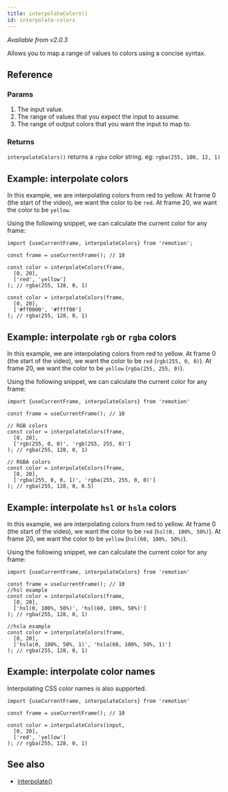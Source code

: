 ```yaml
---
title: interpolateColors()
id: interpolate-colors
---
```


_Available from v2.0.3_

Allows you to map a range of values to colors using a concise syntax.

## Reference

### Params

1. The input value.
2. The range of values that you expect the input to assume.
3. The range of output colors that you want the input to map to.

### Returns

`interpolateColors()` returns a `rgba` color string. eg: `rgba(255, 100, 12, 1)`

## Example: interpolate colors

In this example, we are interpolating colors from red to yellow. At frame 0 (the start of the video), we want the color to be `red`. At frame 20, we want the color to be `yellow`.

Using the following snippet, we can calculate the current color for any frame:

```tsx
import {useCurrentFrame, interpolateColors} from 'remotion';

const frame = useCurrentFrame(); // 10

const color = interpolateColors(frame,
  [0, 20],
  ['red', 'yellow']
); // rgba(255, 128, 0, 1)

const color = interpolateColors(frame,
  [0, 20],
  ['#ff0000', '#ffff00']
); // rgba(255, 128, 0, 1)
```

## Example: interpolate `rgb` or `rgba` colors

In this example, we are interpolating colors from red to yellow. At frame 0 (the start of the video), we want the color to be `red` (`rgb(255, 0, 0)`). At frame 20, we want the color to be `yellow` (`rgba(255, 255, 0)`).

Using the following snippet, we can calculate the current color for any frame:

```tsx
import {useCurrentFrame, interpolateColors} from 'remotion'

const frame = useCurrentFrame(); // 10

// RGB colors
const color = interpolateColors(frame,
  [0, 20],
  ['rgb(255, 0, 0)', 'rgb(255, 255, 0)']
); // rgba(255, 128, 0, 1)

// RGBA colors
const color = interpolateColors(frame,
  [0, 20],
  ['rgba(255, 0, 0, 1)', 'rgba(255, 255, 0, 0)']
); // rgba(255, 128, 0, 0.5)
```

## Example: interpolate `hsl` or `hsla` colors

In this example, we are interpolating colors from red to yellow. At frame 0 (the start of the video), we want the color to be `red` (`hsl(0, 100%, 50%)`). At frame 20, we want the color to be `yellow` (`hsl(60, 100%, 50%)`).

Using the following snippet, we can calculate the current color for any frame:

```tsx
import {useCurrentFrame, interpolateColors} from 'remotion'

const frame = useCurrentFrame(); // 10
//hsl example
const color = interpolateColors(frame,
  [0, 20],
  ['hsl(0, 100%, 50%)', 'hsl(60, 100%, 50%)']
); // rgba(255, 128, 0, 1)

//hsla example
const color = interpolateColors(frame,
  [0, 20],
  ['hsla(0, 100%, 50%, 1)', 'hsla(60, 100%, 50%, 1)']
); // rgba(255, 128, 0, 1)
```

## Example: interpolate color names

Interpolating CSS color names is also supported.

```tsx
import {useCurrentFrame, interpolateColors} from 'remotion'

const frame = useCurrentFrame(); // 10

const color = interpolateColors(input,
  [0, 20],
  ['red', 'yellow']
); // rgba(255, 128, 0, 1)
```

## See also

- [interpolate()](/docs/interpolate)
